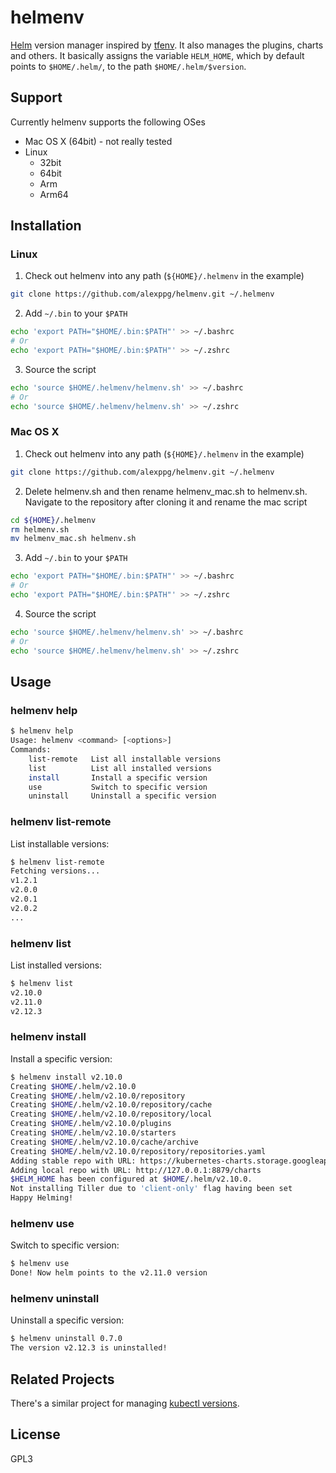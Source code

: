 # helmenv
[Helm](https://helm.sh) version manager inspired by
[tfenv](https://github.com/tfutils/tfenv/). It also manages the plugins, charts
and others. It basically assigns the variable `HELM_HOME`, which by default
points to `$HOME/.helm/`, to the path `$HOME/.helm/$version`.

## Support
Currently helmenv supports the following OSes
- Mac OS X (64bit) - not really tested
- Linux
  - 32bit
  - 64bit
  - Arm
  - Arm64

## Installation
### Linux
1. Check out helmenv into any path (`${HOME}/.helmenv` in the example)
```bash
git clone https://github.com/alexppg/helmenv.git ~/.helmenv
```

2. Add `~/.bin` to your `$PATH`
```bash
echo 'export PATH="$HOME/.bin:$PATH"' >> ~/.bashrc
# Or
echo 'export PATH="$HOME/.bin:$PATH"' >> ~/.zshrc
```

3. Source the script
```bash
echo 'source $HOME/.helmenv/helmenv.sh' >> ~/.bashrc
# Or
echo 'source $HOME/.helmenv/helmenv.sh' >> ~/.zshrc
```

### Mac OS X
1. Check out helmenv into any path (`${HOME}/.helmenv` in the example)
```bash
git clone https://github.com/alexppg/helmenv.git ~/.helmenv
```

2. Delete helmenv.sh and then rename helmenv_mac.sh to helmenv.sh.\
Navigate to the repository after cloning it and rename the mac script
```bash
cd ${HOME}/.helmenv
rm helmenv.sh
mv helmenv_mac.sh helmenv.sh
```

3. Add `~/.bin` to your `$PATH`
```bash
echo 'export PATH="$HOME/.bin:$PATH"' >> ~/.bashrc
# Or
echo 'export PATH="$HOME/.bin:$PATH"' >> ~/.zshrc
```

4. Source the script
```bash
echo 'source $HOME/.helmenv/helmenv.sh' >> ~/.bashrc
# Or
echo 'source $HOME/.helmenv/helmenv.sh' >> ~/.zshrc
```


## Usage
### helmenv help

``` bash
$ helmenv help
Usage: helmenv <command> [<options>]
Commands:
    list-remote   List all installable versions
    list          List all installed versions
    install       Install a specific version
    use           Switch to specific version
    uninstall     Uninstall a specific version
```

### helmenv list-remote
List installable versions:

```bash
$ helmenv list-remote
Fetching versions...
v1.2.1
v2.0.0
v2.0.1
v2.0.2
...
```

### helmenv list
List installed versions:
```bash
$ helmenv list
v2.10.0
v2.11.0
v2.12.3
```

### helmenv install
Install a specific version:

```bash
$ helmenv install v2.10.0
Creating $HOME/.helm/v2.10.0
Creating $HOME/.helm/v2.10.0/repository
Creating $HOME/.helm/v2.10.0/repository/cache
Creating $HOME/.helm/v2.10.0/repository/local
Creating $HOME/.helm/v2.10.0/plugins
Creating $HOME/.helm/v2.10.0/starters
Creating $HOME/.helm/v2.10.0/cache/archive
Creating $HOME/.helm/v2.10.0/repository/repositories.yaml
Adding stable repo with URL: https://kubernetes-charts.storage.googleapis.com
Adding local repo with URL: http://127.0.0.1:8879/charts
$HELM_HOME has been configured at $HOME/.helm/v2.10.0.
Not installing Tiller due to 'client-only' flag having been set
Happy Helming!
```

### helmenv use
Switch to specific version:

```bash
$ helmenv use
Done! Now helm points to the v2.11.0 version
```

### helmenv uninstall
Uninstall a specific version:
```bash
$ helmenv uninstall 0.7.0
The version v2.12.3 is uninstalled!
```

## Related Projects
There's a similar project for managing [kubectl
versions](https://github.com/alexppg/kbenv).

## License
GPL3
